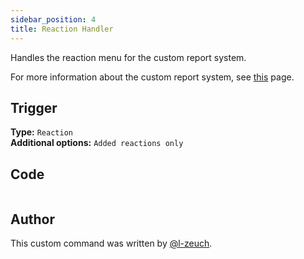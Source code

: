 ```yaml
---
sidebar_position: 4
title: Reaction Handler
---
```


Handles the reaction menu for the custom report system.

For more information about the custom report system, see [this](overview) page.

## Trigger

**Type:** `Reaction`<br />
**Additional options:** `Added reactions only`

## Code

```go file=../../../../src/moderation/report_system/reaction_handler.go.tmpl

```

## Author

This custom command was written by [@l-zeuch](https://github.com/l-zeuch).
